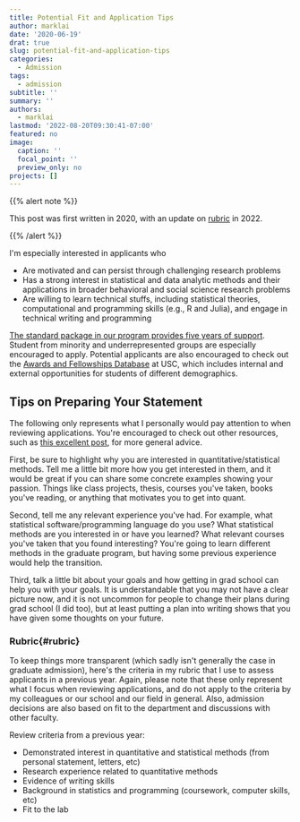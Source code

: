 ```yaml
---
title: Potential Fit and Application Tips
author: marklai
date: '2020-06-19'
drat: true
slug: potential-fit-and-application-tips
categories:
  - Admission
tags:
  - admission
subtitle: ''
summary: ''
authors:
  - marklai
lastmod: '2022-08-20T09:30:41-07:00'
featured: no
image:
  caption: ''
  focal_point: ''
  preview_only: no
projects: []
---
```


{{% alert note %}}

This post was first written in 2020, with an update on [rubric](#rubric) in 2022.

{{% /alert %}}

I'm especially interested in applicants who

- Are motivated and can persist through challenging research problems
- Has a strong interest in statistical and data analytic methods and their
applications in broader behavioral and social science research problems
- Are willing to learn technical stuffs, including statistical theories, 
computational and programming skills (e.g., R and Julia), and engage in 
technical writing and programming

[The standard package in our program provides five years of support](https://dornsife.usc.edu/psyc/financial-aid/). Student from minority and 
underrepresented groups are especially encouraged to apply. Potential 
applicants are also encouraged to check out the [Awards and Fellowships 
Database](https://awardsdatabase.usc.edu/app/index.asp) at USC, which includes
internal and external opportunities for students of different demographics. 

## Tips on Preparing Your Statement

The following only represents what I personally would pay attention to 
when reviewing applications. You're encouraged to check out other resources, 
such as [this excellent post](https://nivlab.princeton.edu/pnipsy-graduate-phd-program-application-tips), 
for more general advice. 

First, be sure to highlight why you are interested in quantitative/statistical
methods. Tell me a little bit more how you get interested in them, and it 
would be great if you can share some concrete examples showing your passion. 
Things like class projects, thesis, courses you've taken, books you've 
reading, or anything that motivates you to get into quant. 

Second, tell me any relevant experience you've had. For example, what 
statistical software/programming language do you use? What statistical methods
are you interested in or have you learned? What relevant courses you've taken
that you found interesting? You're going to learn different methods in the 
graduate program, but having some previous experience would help the transition.

Third, talk a little bit about your goals and how getting in grad school can 
help you with your goals. It is understandable that you may not have a clear 
picture now, and it is not uncommon for people to change their plans during
grad school (I did too), but at least putting a plan into writing shows that you
have given some thoughts on your future. 

### Rubric{#rubric}

To keep things more transparent (which sadly isn't generally the case in graduate admission), here's the criteria in my rubric that I use to assess applicants in a previous year. Again, please note that these only represent what I focus when reviewing applications, and do not apply to the criteria by my colleagues or our school and our field in general. Also, admission decisions are also based on fit to the department and discussions with other faculty. 

Review criteria from a previous year:

- Demonstrated interest in quantitative and statistical methods (from personal statement, letters, etc)
- Research experience related to quantitative methods
- Evidence of writing skills
- Background in statistics and programming (coursework, computer skills, etc)
- Fit to the lab
